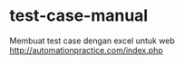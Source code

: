 # test-case-manual 

Membuat test case dengan excel untuk web http://automationpractice.com/index.php
